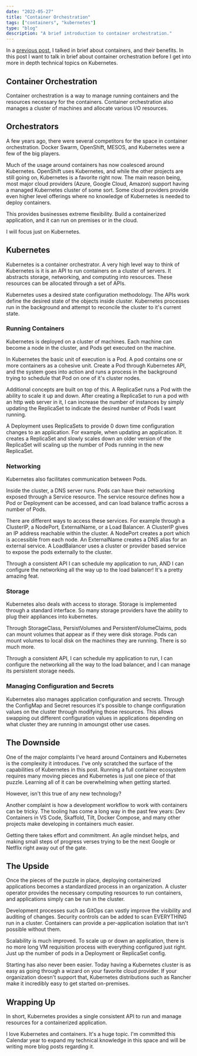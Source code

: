 ```yaml
---
date: "2022-05-27"
title: "Container Orchestration"
tags: ["containers", "kubernetes"]
type: "blog"
description: "A brief introduction to container orchestration."
---
```


In a [previous post](./2022-04-08-containers), I talked in brief about containers, and their benefits.
In this post I want to talk in brief about container orchestration before I get into more in depth technical topics on Kubernetes.

## Container Orchestration

Container orchestration is a way to manage running containers and the resources necessary for the containers.
Container orchestration also manages a cluster of machines and allocate various I/O resources.

## Orchestrators

A few years ago, there were several competitors for the space in container orchestration.
Docker Swarm, OpenShift, MESOS, and Kubernetes were a few of the big players.

Much of the usage around containers has now coalesced around Kubernetes.
OpenShift uses Kubernetes, and while the other projects are still going on, Kubernetes is a favorite right now.
The main reason being, most major cloud providers (Azure, Google Cloud, Amazon) support having a managed Kubernetes cluster of some sort.
Some cloud providers provide even higher level offerings where no knowledge of Kubernetes is needed to deploy containers.

This provides businesses extreme flexibility.
Build a containerized application, and it can run on premises or in the cloud.

I will focus just on Kubernetes.

## Kubernetes

Kubernetes is a container orchestrator.
A very high level way to think of Kubernetes is it is an API to run containers on a cluster of servers.
It abstracts storage, networking, and computing into resources.
These resources can be allocated through a set of APIs.

Kubernetes uses a desired state configuration methodology.
The APIs work define the desired state of the objects inside cluster.
Kubernetes processes run in the background and attempt to reconcile the cluster to it's current state.

### Running Containers

Kubernetes is deployed on a cluster of machines.
Each machine can become a node in the cluster, and Pods get executed on the machine.

In Kubernetes the basic unit of execution is a Pod.
A pod contains one or more containers as a cohesive unit.
Create a Pod through Kubernetes API, and the system goes into action and runs a process in the background trying to schedule that Pod on one of it's cluster nodes.

Additional concepts are built on top of this.
A ReplicaSet runs a Pod with the ability to scale it up and down.
After creating a ReplicaSet to run a pod with an http web server in it, I can increase the number of instances by simply updating the ReplicaSet to indicate the desired number of Pods I want running.

A Deployment uses ReplicaSets to provide 0 down time configuration changes to an application.
For example, when updating an application.
It creates a ReplicaSet and slowly scales down an older version of the ReplicaSet will scaling up the number of Pods running in the new ReplicaSet.

### Networking

Kubernetes also facilitates communication between Pods.

Inside the cluster, a DNS server runs. 
Pods can have their networking exposed through a Service resource.
The service resource defines how a Pod or Deployment can be accessed, and can load balance traffic across a number of Pods.

There are different ways to access these services.
For example through a ClusterIP, a NodePort, ExternalName, or a Load Balancer.
A ClusterIP gives an IP address reachable within the cluster.
A NodePort creates a port which is accessible from each node.
An ExternalName creates a DNS alias for an external service.
A LoadBalancer uses a cluster or provider based service to expose the pods externally to the cluster.

Through a consistent API I can schedule my application to run, AND I can configure the networking all the way up to the load balancer!
It's a pretty amazing feat.

### Storage

Kubernetes also deals with access to storage.
Storage is implemented through a standard interface.
So many storage providers have the ability to plug their appliances into kubernetes.

Through StorageClass, PersistVolumes and PersistentVolumeClaims, pods can mount volumes that appear as if they were disk storage.
Pods can mount volumes to local disk on the machines they are running.
There is so much more.

Through a consistent API, I can schedule my application to run, I can configure the networking all the way to the load balancer, and I can manage its persistent storage needs.

### Managing Configuration and Secrets

Kubernetes also manages application configuration and secrets.
Through the ConfigMap and Secret resources it's possible to change configuration values on the cluster through modifying those resources.
This allows swapping out different configuration values in applications depending on what cluster they are running in amoungst other use cases.

## The Downside

One of the major complaints I've heard around Containers and Kubernetes is the complexity it introduces.
I've only scratched the surface of the capabilities of Kubernetes in this post.
Running a full container ecosystem requires many moving pieces and Kubernetes is just one piece of that puzzle.
Learning all of it can be overwhelming when getting started.

However, isn't this true of any new technology?

Another complaint is how a development workflow to work with containers can be tricky.
The tooling has come a long way in the past few years: Dev Containers in VS Code, Skaffold, Tilt, Docker Compose, and many other projects make developing in containers much easier.

Getting there takes effort and commitment.
An agile mindset helps, and making small steps of progress verses trying to be the next Google or Netflix right away out of the gate.

## The Upside

Once the pieces of the puzzle in place, deploying containerized applications becomes a standardized process in an organization.
A cluster operator provides the necessary computing resources to run containers, and applications simply can be run in the cluster.

Development processes such as GitOps can vastly improve the visibility and auditing of changes.
Security controls can be added to scan EVERYTHING run in a cluster.
Containers can provide a per-application isolation that isn't possible without them.

Scalability is much improved.
To scale up or down an application, there is no more long VM requisition process with everything configured just right.
Just up the number of pods in a Deployment or ReplicaSet config.

Starting has also never been easier.
Today having a Kubernetes cluster is as easy as going through a wizard on your favorite cloud provider.
If your organization doesn't support that, Kubernetes distributions such as Rancher make it incredibly easy to get started on-premises.

## Wrapping Up

In short, Kubernetes provides a single consistent API to run and manage resources for a containerized application.

I love Kubernetes and containers.
It's a huge topic.
I'm committed this Calendar year to expand my technical knowledge in this space and will be writing more blog posts regarding it.
